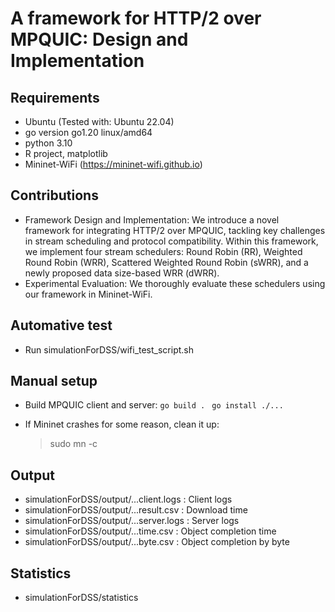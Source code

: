 # A framework for HTTP/2 over MPQUIC: Design and Implementation
## Requirements
- Ubuntu (Tested with: Ubuntu 22.04)
- go version go1.20 linux/amd64
- python 3.10
- R project, matplotlib
- Mininet-WiFi (https://mininet-wifi.github.io)

## Contributions
- Framework Design and Implementation: We introduce a novel framework for integrating HTTP/2 over MPQUIC, tackling key challenges in stream scheduling and protocol compatibility. Within this framework, we implement four stream schedulers: Round Robin (RR), Weighted Round Robin (WRR), Scattered Weighted Round Robin (sWRR), and a newly proposed data size-based WRR (dWRR). 
- Experimental Evaluation: We thoroughly evaluate these schedulers using our framework in Mininet-WiFi. 

## Automative test
- Run simulationForDSS/wifi_test_script.sh

## Manual setup

- Build MPQUIC client and server: 
```go build . ```
```go install ./...```

- If Mininet crashes for some reason, clean it up:
    > sudo mn -c

## Output
- simulationForDSS/output/...client.logs : Client logs
- simulationForDSS/output/...result.csv : Download time 
- simulationForDSS/output/...server.logs : Server logs
- simulationForDSS/output/...time.csv : Object completion time
- simulationForDSS/output/...byte.csv : Object completion by byte

## Statistics
- simulationForDSS/statistics
